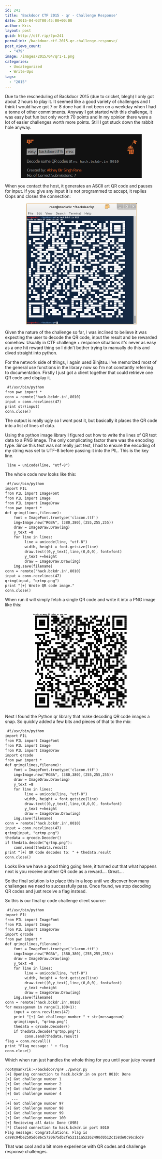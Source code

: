 ```yaml
---
id: 241
title: 'Backdoor CTF 2015 - qr - Challenge Response'
date: 2015-04-03T00:45:00+00:00
author: Kris
layout: post
guid: http://ctf.rip/?p=241
permalink: /backdoor-ctf-2015-qr-challenge-response/
post_views_count:
  - "479"
image: /images/2015/04/qr1-1.png
categories:
  - Uncategorized
  - Write-Ups
tags:
  - "2015"
---
```

Due to the rescheduling of Backdoor 2015 (due to cricket, blegh) I only got about 2 hours to play it. It seemed like a good variety of challenges and I think I would have got 7 or 8 done had it not been on a weekday when I had a tonne of other commitments. Anyway I got started with this challenge, it was easy but fun but only worth 70 points and In my opinion there were a lot of easier challenges worth more points. Still I got stuck down the rabbit hole anyway.

<div class="separator" style="clear: both; text-align: center;">
  <a href="/images/2015/04/qr1-1.png" imageanchor="1" style="margin-left: 1em; margin-right: 1em;"><img border="0" src="/images/2015/04/qr1-1.png" height="145" width="400" /></a>
</div>

When you contact the host, it generates an ASCII art QR code and pauses for input. If you give any input it is not programmed to accept, it replies Oops and closes the connection:

<div class="separator" style="clear: both; text-align: center;">
  <a href="/images/2015/04/qr2-1.png" imageanchor="1" style="margin-left: 1em; margin-right: 1em;"><img border="0" src="/images/2015/04/qr2-1.png" height="400" width="365" /></a>
</div>

Given the nature of the challenge so far, I was inclined to believe it was expecting the user to decode the QR code, input the result and be rewarded somehow. Usually in CTF challenge + response situations it's never as easy as a one hit reward thing so I didn't bother trying to manually do this and dived straight into python.


For the network side of things, I again used Binjitsu. I've memorized most of the general use functions in the library now so I'm not constantly referring to documentation. Firstly I just got a client together that could retrieve one QR code and display it.

```
 #!/usr/bin/python  
from pwn import *  
conn = remote('hack.bckdr.in',8010)  
input = conn.recvlines(47)  
print str(input)  
conn.close()  
```

The output is really ugly so I wont post it, but basically it places the QR code into a list of lines of data.

Using the python image library I figured out how to write the lines of QR text data to a PNG image. The only complicating factor there was the encoding type. Since this text was not really just text, I had to ensure the encoding of my string was set to UTF-8 before passing it into the PIL. This is the key line.


```
 line = unicode(line, "utf-8")  
```


The whole code now looks like this:


```
 #!/usr/bin/python  
import PIL  
from PIL import ImageFont  
from PIL import Image  
from PIL import ImageDraw  
from pwn import *  
def qrimg(lines,filename):  
    font = ImageFont.truetype('clacon.ttf')  
    img=Image.new("RGBA", (380,380),(255,255,255))  
    draw = ImageDraw.Draw(img)  
    y_text =8   
    for line in lines:  
         line = unicode(line, "utf-8")  
         width, height = font.getsize(line)  
         draw.text((0,y_text),line,(0,0,0), font=font)  
         y_text +=height  
         draw = ImageDraw.Draw(img)  
    img.save(filename)  
conn = remote('hack.bckdr.in',8010)  
input = conn.recvlines(47)  
qrimg(input, "qrtmp.png")  
print "[+] Wrote QR code image."  
conn.close()  
```

When run it will simply fetch a single QR code and write it into a PNG image like this:


<div class="separator" style="clear: both; text-align: center;">
<a href="/images/2015/04/qrtmp-1.png" imageanchor="1" style="margin-left: 1em; margin-right: 1em;"><img border="0" src="/images/2015/04/qrtmp-1.png" height="320" width="320" /></a>
</div>


Next I found the Python qr library that make decoding QR code images a snap. So quickly added a few bits and pieces of that to the mix:


```
 #!/usr/bin/python  
import PIL  
from PIL import ImageFont  
from PIL import Image  
from PIL import ImageDraw  
import qrcode  
from pwn import *  
def qrimg(lines,filename):  
    font = ImageFont.truetype('clacon.ttf')  
    img=Image.new("RGBA", (380,380),(255,255,255))  
    draw = ImageDraw.Draw(img)  
    y_text =8   
    for line in lines:  
         line = unicode(line, "utf-8")  
         width, height = font.getsize(line)  
         draw.text((0,y_text),line,(0,0,0), font=font)  
         y_text +=height  
         draw = ImageDraw.Draw(img)  
    img.save(filename)  
conn = remote('hack.bckdr.in',8010)  
input = conn.recvlines(47)  
qrimg(input, "qrtmp.png")  
thedata = qrcode.Decoder()  
if thedata.decode("qrtmp.png"):  
    conn.send(thedata.result)  
print "[+] QR Code decodes to: " + thedata.result  
conn.close()  
```

Looks like we have a good thing going here, it turned out that what happens next is you receive another QR code as a reward.... Great....

So the final solution is to place this in a loop until we discover how many challenges we need to successfully pass. Once found, we stop decoding QR codes and just receive a flag instead.

So this is our final qr code challenge client source:

```
 #!/usr/bin/python  
import PIL  
from PIL import ImageFont  
from PIL import Image  
from PIL import ImageDraw  
import qrcode  
from pwn import *  
def qrimg(lines,filename):  
    font = ImageFont.truetype('clacon.ttf')  
    img=Image.new("RGBA", (380,380),(255,255,255))  
    draw = ImageDraw.Draw(img)  
    y_text =8   
    for line in lines:  
         line = unicode(line, "utf-8")  
         width, height = font.getsize(line)  
         draw.text((0,y_text),line,(0,0,0), font=font)  
         y_text +=height  
         draw = ImageDraw.Draw(img)  
    img.save(filename)  
conn = remote('hack.bckdr.in',8010)  
for messagenum in range(1,100+1):  
    input = conn.recvlines(47)  
    print "[+] Got challenge number " + str(messagenum)  
    qrimg(input, "qrtmp.png")  
    thedata = qrcode.Decoder()  
    if thedata.decode("qrtmp.png"):  
         conn.send(thedata.result)  
flag = conn.recvall()  
print "Flag message: " + flag  
conn.close()  
```

Which when run just handles the whole thing for you until your juicy reward

```
root@mankrik:~/backdoor/qr# ./pwnqr.py  
[+] Opening connection to hack.bckdr.in on port 8010: Done  
[+] Got challenge number 1  
[+] Got challenge number 2  
[+] Got challenge number 3  
[+] Got challenge number 4  
   ...
[+] Got challenge number 97  
[+] Got challenge number 98  
[+] Got challenge number 99  
[+] Got challenge number 100  
[+] Recieving all data: Done (89B)  
[*] Closed connection to hack.bckdr.in port 8010  
Flag message: Congratulations. Flag is ca98c04be2505d686c5720675db2fe52111a52262490d0b12c158de0c96cdcd9  
```

That was cool and a bit more experience with QR codes and challenge response challenges.